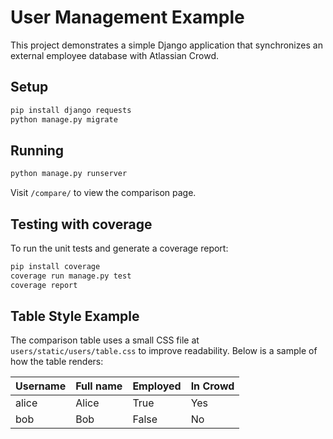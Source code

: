 # User Management Example

This project demonstrates a simple Django application that synchronizes an external employee database with Atlassian Crowd.

## Setup

```bash
pip install django requests
python manage.py migrate
```

## Running

```bash
python manage.py runserver
```

Visit `/compare/` to view the comparison page.

## Testing with coverage

To run the unit tests and generate a coverage report:

```bash
pip install coverage
coverage run manage.py test
coverage report
```

## Table Style Example

The comparison table uses a small CSS file at `users/static/users/table.css` to
improve readability. Below is a sample of how the table renders:

| Username | Full name | Employed | In Crowd |
| -------- | --------- | -------- | -------- |
| alice    | Alice     | True     | Yes      |
| bob      | Bob       | False    | No       |
